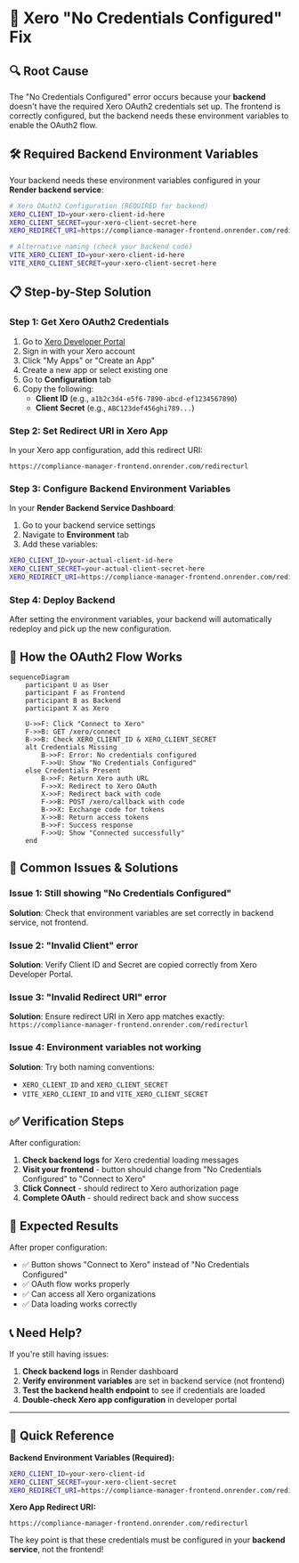 # 🔧 Xero "No Credentials Configured" Fix

## 🔍 **Root Cause**

The "No Credentials Configured" error occurs because your **backend** doesn't have the required Xero OAuth2 credentials set up. The frontend is correctly configured, but the backend needs these environment variables to enable the OAuth2 flow.

## 🛠️ **Required Backend Environment Variables**

Your backend needs these environment variables configured in your **Render backend service**:

```bash
# Xero OAuth2 Configuration (REQUIRED for backend)
XERO_CLIENT_ID=your-xero-client-id-here
XERO_CLIENT_SECRET=your-xero-client-secret-here
XERO_REDIRECT_URI=https://compliance-manager-frontend.onrender.com/redirecturl

# Alternative naming (check your backend code)
VITE_XERO_CLIENT_ID=your-xero-client-id-here
VITE_XERO_CLIENT_SECRET=your-xero-client-secret-here
```

## 📋 **Step-by-Step Solution**

### **Step 1: Get Xero OAuth2 Credentials**

1. Go to [Xero Developer Portal](https://developer.xero.com/)
2. Sign in with your Xero account
3. Click "My Apps" or "Create an App"
4. Create a new app or select existing one
5. Go to **Configuration** tab
6. Copy the following:
   - **Client ID** (e.g., `a1b2c3d4-e5f6-7890-abcd-ef1234567890`)
   - **Client Secret** (e.g., `ABC123def456ghi789...`)

### **Step 2: Set Redirect URI in Xero App**

In your Xero app configuration, add this redirect URI:
```
https://compliance-manager-frontend.onrender.com/redirecturl
```

### **Step 3: Configure Backend Environment Variables**

In your **Render Backend Service Dashboard**:

1. Go to your backend service settings
2. Navigate to **Environment** tab
3. Add these variables:

```bash
XERO_CLIENT_ID=your-actual-client-id-here
XERO_CLIENT_SECRET=your-actual-client-secret-here
XERO_REDIRECT_URI=https://compliance-manager-frontend.onrender.com/redirecturl
```

### **Step 4: Deploy Backend**

After setting the environment variables, your backend will automatically redeploy and pick up the new configuration.

## 🔄 **How the OAuth2 Flow Works**

```mermaid
sequenceDiagram
    participant U as User
    participant F as Frontend
    participant B as Backend
    participant X as Xero
    
    U->>F: Click "Connect to Xero"
    F->>B: GET /xero/connect
    B->>B: Check XERO_CLIENT_ID & XERO_CLIENT_SECRET
    alt Credentials Missing
        B->>F: Error: No credentials configured
        F->>U: Show "No Credentials Configured"
    else Credentials Present
        B->>F: Return Xero auth URL
        F->>X: Redirect to Xero OAuth
        X->>F: Redirect back with code
        F->>B: POST /xero/callback with code
        B->>X: Exchange code for tokens
        X->>B: Return access tokens
        B->>F: Success response
        F->>U: Show "Connected successfully"
    end
```

## 🚨 **Common Issues & Solutions**

### **Issue 1: Still showing "No Credentials Configured"**
**Solution**: Check that environment variables are set correctly in backend service, not frontend.

### **Issue 2: "Invalid Client" error**
**Solution**: Verify Client ID and Secret are copied correctly from Xero Developer Portal.

### **Issue 3: "Invalid Redirect URI" error**
**Solution**: Ensure redirect URI in Xero app matches exactly:
`https://compliance-manager-frontend.onrender.com/redirecturl`

### **Issue 4: Environment variables not working**
**Solution**: Try both naming conventions:
- `XERO_CLIENT_ID` and `XERO_CLIENT_SECRET`
- `VITE_XERO_CLIENT_ID` and `VITE_XERO_CLIENT_SECRET`

## ✅ **Verification Steps**

After configuration:

1. **Check backend logs** for Xero credential loading messages
2. **Visit your frontend** - button should change from "No Credentials Configured" to "Connect to Xero"
3. **Click Connect** - should redirect to Xero authorization page
4. **Complete OAuth** - should redirect back and show success

## 🎯 **Expected Results**

After proper configuration:
- ✅ Button shows "Connect to Xero" instead of "No Credentials Configured"
- ✅ OAuth flow works properly
- ✅ Can access all Xero organizations
- ✅ Data loading works correctly

## 📞 **Need Help?**

If you're still having issues:

1. **Check backend logs** in Render dashboard
2. **Verify environment variables** are set in backend service (not frontend)
3. **Test the backend health endpoint** to see if credentials are loaded
4. **Double-check Xero app configuration** in developer portal

---

## 🔑 **Quick Reference**

**Backend Environment Variables (Required):**
```bash
XERO_CLIENT_ID=your-xero-client-id
XERO_CLIENT_SECRET=your-xero-client-secret  
XERO_REDIRECT_URI=https://compliance-manager-frontend.onrender.com/redirecturl
```

**Xero App Redirect URI:**
```
https://compliance-manager-frontend.onrender.com/redirecturl
```

The key point is that these credentials must be configured in your **backend service**, not the frontend!

